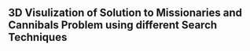 ## 3D Visulization of Solution to Missionaries and Cannibals Problem  using different Search Techniques
